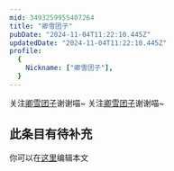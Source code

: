 ```yaml
---
mid: 3493259955407264
title: "卿雪团子"
pubDate: "2024-11-04T11:22:10.445Z"
updatedDate: "2024-11-04T11:22:10.445Z"
profile:
  {
    Nickname: ["卿雪团子"],
  }
---
```


关注[卿雪团子](https://space.bilibili.com/3493259955407264)谢谢喵~ 关注[卿雪团子](https://space.bilibili.com/3493259955407264)谢谢喵~

## 此条目有待补充
你可以在[这里](https://github.com/Yuhanawa/VTuber.ICU-Content/edit/master/v/卿雪团子/index.md)编辑本文
